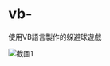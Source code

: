 # vb-
使用VB語言製作的躲避球遊戲





![截圖1](https://user-images.githubusercontent.com/109274108/180639498-0548b17f-0c10-43fd-a9ad-f894d9ded682.png)

